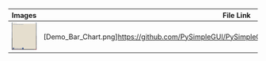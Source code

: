 | Images  | File Link |
| ------------- | ------------- |
| ![](https://raw.githubusercontent.com/Chr0nicT/PySimpleGUI/master/DemoPrograms/Markdown_Project/Demo_Bar_Chart.png)  | [Demo_Bar_Chart.png]https://github.com/PySimpleGUI/PySimpleGUI/blob/master/DemoPrograms/Demo_Bar_Chart.py  |
